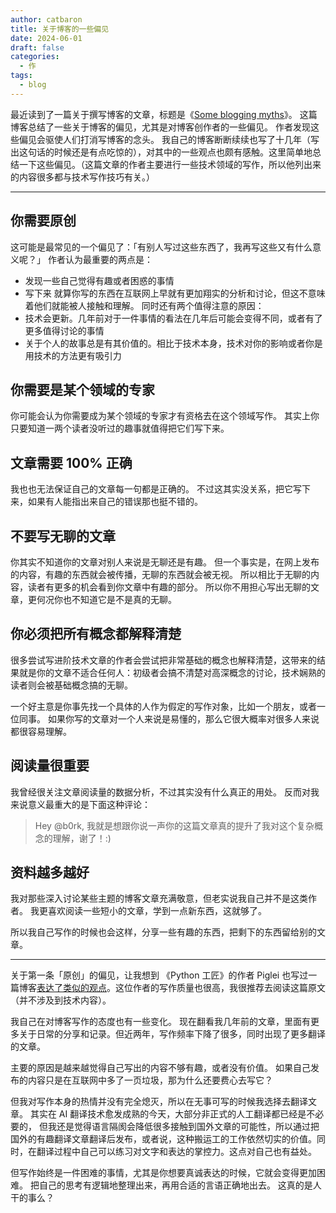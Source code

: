 ```yaml
---
author: catbaron
title: 关于博客的一些偏见
date: 2024-06-01
draft: false
categories:
  - 作
tags:
  - blog
---
```

最近读到了一篇关于撰写博客的文章，标题是《[Some blogging myths](https://jvns.ca/blog/2023/06/05/some-blogging-myths/?utm_source=pocket_saves)》。
这篇博客总结了一些关于博客的偏见，尤其是对博客创作者的一些偏见。
作者发现这些偏见会驱使人们打消写博客的念头。
我自己的博客断断续续也写了十几年（写出这句话的时候还是有点吃惊的），对其中的一些观点也颇有感触。这里简单地总结一下这些偏见。（这篇文章的作者主要进行一些技术领域的写作，所以他列出来的内容很多都与技术写作技巧有关。）

---

## 你需要原创
这可能是最常见的一个偏见了：「有别人写过这些东西了，我再写这些又有什么意义呢？」
作者认为最重要的两点是：
- 发现一些自己觉得有趣或者困惑的事情
- 写下来
就算你写的东西在互联网上早就有更加翔实的分析和讨论，但这不意味着他们就能被人接触和理解。
同时还有两个值得注意的原因：
- 技术会更新。几年前对于一件事情的看法在几年后可能会变得不同，或者有了更多值得讨论的事情
- 关于个人的故事总是有其价值的。相比于技术本身，技术对你的影响或者你是用技术的方法更有吸引力

## 你需要是某个领域的专家
你可能会认为你需要成为某个领域的专家才有资格去在这个领域写作。
其实上你只要知道一两个读者没听过的趣事就值得把它们写下来。

## 文章需要 100% 正确
我也也无法保证自己的文章每一句都是正确的。
不过这其实没关系，把它写下来，如果有人能指出来自己的错误那也挺不错的。

## 不要写无聊的文章
你其实不知道你的文章对别人来说是无聊还是有趣。
但一个事实是，在网上发布的内容，有趣的东西就会被传播，无聊的东西就会被无视。
所以相比于无聊的内容，读者有更多的机会看到你文章中有趣的部分。
所以你不用担心写出无聊的文章，更何况你也不知道它是不是真的无聊。

## 你必须把所有概念都解释清楚
很多尝试写进阶技术文章的作者会尝试把非常基础的概念也解释清楚，这带来的结果就是你的文章不适合任何人：初级者会搞不清楚对高深概念的讨论，技术娴熟的读者则会被基础概念搞的无聊。

一个好主意是你事先找一个具体的人作为假定的写作对象，比如一个朋友，或者一位同事。
如果你写的文章对一个人来说是易懂的，那么它很大概率对很多人来说都很容易理解。

## 阅读量很重要
我曾经很关注文章阅读量的数据分析，不过其实没有什么真正的用处。
反而对我来说意义最重大的是下面这种评论：
> Hey @b0rk, 我就是想跟你说一声你的这篇文章真的提升了我对这个复杂概念的理解，谢了！:)

## 资料越多越好
我对那些深入讨论某些主题的博客文章充满敬意，但老实说我自己并不是这类作者。
我更喜欢阅读一些短小的文章，学到一点新东西，这就够了。

所以我自己写作的时候也会这样，分享一些有趣的东西，把剩下的东西留给别的文章。

---

关于第一条「原创」的偏见，让我想到 《Python 工匠》的作者 Piglei 也写过一篇博客[表达了类似的观点](https://www.piglei.com/articles/on-tech-writing-original/)。这位作者的写作质量也很高，我很推荐去阅读这篇原文（并不涉及到技术内容）。

我自己在对博客写作的态度也有一些变化。
现在翻看我几年前的文章，里面有更多关于日常的分享和记录。但近两年，写作频率下降了很多，同时出现了更多翻译的文章。

主要的原因是越来越觉得自己写出的内容不够有趣，或者没有价值。
如果自己发布的内容只是在互联网中多了一页垃圾，那为什么还要费心去写它？

但我对写作本身的热情并没有完全熄灭，所以在无事可写的时候我选择去翻译文章。
其实在 AI 翻译技术愈发成熟的今天，大部分非正式的人工翻译都已经是不必要的，
但我还是觉得语言隔阂会降低很多接触到国外文章的可能性，所以通过把国外的有趣翻译文章翻译后发布，或者说，这种搬运工的工作依然切实的价值。同时，在翻译过程中自己可以练习对文字和表达的掌控力。这点对自己也有益处。

但写作始终是一件困难的事情，尤其是你想要真诚表达的时候，它就会变得更加困难。
把自己的思考有逻辑地整理出来，再用合适的言语正确地出去。
这真的是人干的事么？
